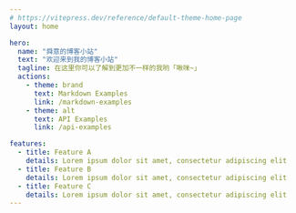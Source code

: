 ```yaml
---
# https://vitepress.dev/reference/default-theme-home-page
layout: home

hero:
  name: "舜意的博客小站"
  text: "欢迎来到我的博客小站"
  tagline: 在这里你可以了解到更加不一样的我哟「啾咪~」
  actions:
    - theme: brand
      text: Markdown Examples
      link: /markdown-examples
    - theme: alt
      text: API Examples
      link: /api-examples

features:
  - title: Feature A
    details: Lorem ipsum dolor sit amet, consectetur adipiscing elit
  - title: Feature B
    details: Lorem ipsum dolor sit amet, consectetur adipiscing elit
  - title: Feature C
    details: Lorem ipsum dolor sit amet, consectetur adipiscing elit
---
```


